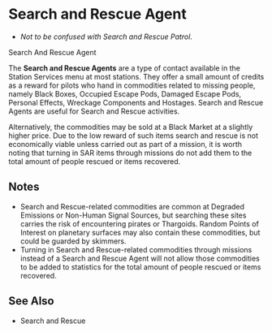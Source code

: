 # Search and Rescue Agent
- *Not to be confused with Search and Rescue Patrol.*

 	 	 	 		 			 		 		 		 			
Search And Rescue Agent
 		 	 

The **Search and Rescue Agents** are a type of contact available in the Station Services menu at most stations. They offer a small amount of credits as a reward for pilots who hand in commodities related to missing people, namely Black Boxes, Occupied Escape Pods, Damaged Escape Pods, Personal Effects, Wreckage Components and Hostages. Search and Rescue Agents are useful for Search and Rescue activities. 

Alternatively, the commodities may be sold at a Black Market at a slightly higher price. Due to the low reward of such items search and rescue is not economically viable unless carried out as part of a mission, it is worth noting that turning in SAR items through missions do not add them to the total amount of people rescued or items recovered.

## Notes

- Search and Rescue-related commodities are common at Degraded Emissions or Non-Human Signal Sources, but searching these sites carries the risk of encountering pirates or Thargoids. Random Points of Interest on planetary surfaces may also contain these commodities, but could be guarded by skimmers.
- Turning in Search and Rescue-related commodities through missions instead of a Search and Rescue Agent will not allow those commodities to be added to statistics for the total amount of people rescued or items recovered.

## See Also

- Search and Rescue